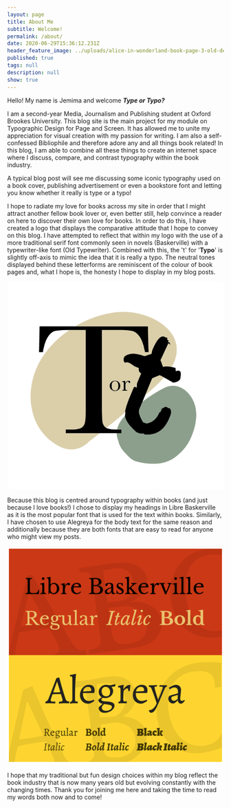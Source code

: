 ```yaml
---
layout: page
title: About Me
subtitle: Welcome!
permalink: /about/
date: 2020-06-29T15:36:12.231Z
header_feature_image: ../uploads/alice-in-wonderland-book-page-3-old-design-shop.jpg
published: true
tags: null
description: null
show: true
---
```

Hello! My name is Jemima and welcome ***Type or Typo?***

I am a second-year Media, Journalism and Publishing student at Oxford Brookes University. This blog site is the main project for my module on Typographic Design for Page and Screen. It has allowed me to unite my appreciation for visual creation with my passion for writing. I am also a self-confessed Bibliophile and therefore adore any and all things book related! In this blog, I am able to combine all these things to create an internet space where I discuss, compare, and contrast typography within the book industry. 

A typical blog post will see me discussing some iconic typography used on a book cover, publishing advertisement or even a bookstore font and letting you know whether it really is type or a typo! 

I hope to radiate my love for books across my site in order that I might attract another fellow book lover or, even better still, help convince a reader on here to discover their own love for books. In order to do this, I have created a logo that displays the comparative attitude that I hope to convey on this blog. I have attempted to reflect that within my logo with the use of a more traditional serif font commonly seen in novels (Baskerville) with a typewriter-like font (Old Typewriter). Combined with this, the 't' for '**Typo**' is slightly off-axis to mimic the idea that it is really a typo. The neutral tones displayed behind these letterforms are reminiscent of the colour of book pages and, what I hope is, the honesty I hope to display in my blog posts.

![](../uploads/type-or-typo-logo-2.png)

Because this blog is centred around typography within books (and just because I love books!) I chose to display my headings in Libre Baskerville as it is the most popular font that is used for the text within books. Similarly, I have chosen to use Alegreya for the body text for the same reason and additionally because they are both fonts that are easy to read for anyone who might view my posts.

![](../uploads/screenshot-2020-10-11-at-15.39.14.png "Libre Baskerville and Alegreya family [1001 fonts]")

I hope that my traditional but fun design choices within my blog reflect the book industry that is now many years old but evolving constantly with the changing times. Thank you for joining me here and taking the time to read my words both now and to come!
